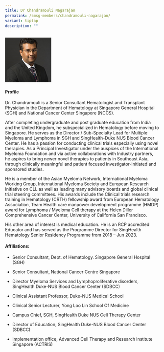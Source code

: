 ```yaml
---
title: Dr Chandramouli Nagarajan
permalink: /smsg-members/chandramouli-nagarajan/
variant: tiptap
description: ""
---
```

<p></p>
<div class="isomer-image-wrapper">
<img style="width: 30%;" height="auto" width="100%" alt="" src="/images/Singapore Myeloma Study Group/Member Photos/Chandramouli_Nagarajan.png">
</div>
<h4>Profile</h4>
<p>Dr. Chandramouli is a Senior Consultant Hematologist and Transplant Physician
in the Department of Hematology at Singapore General Hospital (SGH) and
National Cancer Center Singapore (NCCS).</p>
<p>After completing undergraduate and post graduate education from India
and the United Kingdom, he subspecialized in Hematology before moving to
Singapore. He serves as the Director / Sub-Specialty Lead for Multiple
Myeloma and Lymphoma in SGH and SingHealth-Duke NUS Blood Cancer Center.
He has a passion for conducting clinical trials especially using novel
therapies. As a Principal Investigator under the auspices of the International
Myeloma Foundation and via active collaborations with Industry partners,
he aspires to bring newer novel therapies to patients in Southeast Asia,
through clinically meaningful and patient focused investigator-initiated
and sponsored studies.</p>
<p>He is a member of the Asian Myeloma Network, International Myeloma Working
Group, International Myeloma Society and European Research Initiative on
CLL as well as leading many advisory boards and global clinical trial steering
committees. His awards include the Clinical trials research training in
Hematology (CRTH) fellowship award from European Hematology Association,
Team Health care manpower development programme (HMDP) award for Lymphoma
/ Myeloma Cell therapy at the Helen Diller Comprehensive Cancer Center,
University of California San Francisco.</p>
<p>His other area of interest is medical education. He is an RCP accredited
Educator and has served as the Programme Director for SingHealth Hematology
Senior Residency Programme from 2018 – Jun 2023.</p>
<h4>Affiliations:</h4>
<ul data-tight="true" class="tight">
<li>
<p>Senior Consultant, Dept. of&nbsp;Hematology. Singapore General Hospital
(SGH)</p>
</li>
<li>
<p>Senior Consultant, National Cancer Centre&nbsp;Singapore​</p>
</li>
<li>
<p>Director Myeloma Services and Lymphoproliferative disorders, SingHealth
Duke-NUS Blood Cancer Center (SDBCC)</p>
</li>
<li>
<p>Clinical Assistant Professor, Duke-NUS Medical School</p>
</li>
<li>
<p>Clinical Senior Lecturer, Yong Loo Lin School Of Medicine</p>
</li>
<li>
<p>Campus Chief, SGH, SingHealth Duke NUS Cell Therapy Center</p>
</li>
<li>
<p>Director of Education, SingHealth Duke-NUS Blood Cancer Center (SDBCC)</p>
</li>
<li>
<p>Implementation office, Advanced Cell Therapy and Research Institute Singapore
(ACTRIS)</p>
</li>
</ul>
<p>&nbsp;</p>